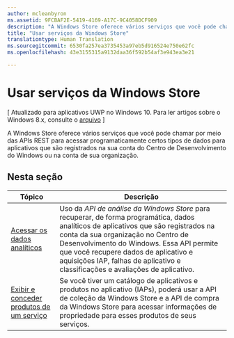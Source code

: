 ```yaml
---
author: mcleanbyron
ms.assetid: 9FCBAF2E-5419-4169-A17C-9C4058DCF909
description: "A Windows Store oferece vários serviços que você pode chamar por meio das APIs REST para acessar programaticamente certos tipos de dados para aplicativos que são registrados na sua conta do Centro de Desenvolvimento do Windows ou na conta de sua organização."
title: "Usar serviços da Windows Store"
translationtype: Human Translation
ms.sourcegitcommit: 6530fa257ea3735453a97eb5d916524e750e62fc
ms.openlocfilehash: 43e3155315a9132daa36f592b54af3e943ea3e21

---
```


# Usar serviços da Windows Store


\[ Atualizado para aplicativos UWP no Windows 10. Para ler artigos sobre o Windows 8.x, consulte o [arquivo](http://go.microsoft.com/fwlink/p/?linkid=619132) \]

A Windows Store oferece vários serviços que você pode chamar por meio das APIs REST para acessar programaticamente certos tipos de dados para aplicativos que são registrados na sua conta do Centro de Desenvolvimento do Windows ou na conta de sua organização.

## Nesta seção


| Tópico                                                                                                       | Descrição                 |
|-------------------------------------------------------------------------------------------------------------|-----------------------------|
| [Acessar os dados analíticos](access-analytics-data-using-windows-store-services.md) | Uso da <em>API de análise da Windows Store</em> para recuperar, de forma programática, dados analíticos de aplicativos que são registrados na conta da sua organização no Centro de Desenvolvimento do Windows. Essa API permite que você recupere dados de aplicativo e aquisições IAP, falhas de aplicativo e classificações e avaliações de aplicativo. |
| [Exibir e conceder produtos de um serviço](view-and-grant-products-from-a-service.md)  | Se você tiver um catálogo de aplicativos e produtos no aplicativo (IAPs), poderá usar a API de coleção da Windows Store e a API de compra da Windows Store para acessar informações de propriedade para esses produtos de seus serviços.  |



 

 

 



<!--HONumber=Jun16_HO4-->


